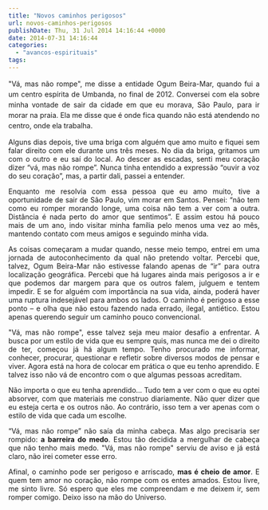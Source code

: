 ```yaml
---
title: "Novos caminhos perigosos"
url: novos-caminhos-perigosos
publishDate: Thu, 31 Jul 2014 14:16:44 +0000
date: 2014-07-31 14:16:44
categories: 
  - "avancos-espirituais"
tags: 
---
```

<p style="text-align: justify;"><span style="line-height: 1.5em;">"Vá, mas não rompe", me disse a entidade Ogum Beira-Mar, quando fui a um centro espírita de Umbanda, no final de 2012. Conversei com ela sobre minha vontade de sair da cidade em que eu morava, São Paulo, para ir morar na praia. Ela me disse que é onde fica quando não está atendendo no centro, onde ela trabalha.</span></p>
<p style="text-align: justify;">Alguns dias depois, tive uma briga com alguém que amo muito e fiquei sem falar direito com ele durante uns três meses. No dia da briga, gritamos um com o outro e eu saí do local. Ao descer as escadas, senti meu coração dizer “vá, mas não rompe”. Nunca tinha entendido a expressão “ouvir a voz do seu coração”, mas, a partir dali, passei a entender.</p>
<p style="text-align: justify;">Enquanto me resolvia com essa pessoa que eu amo muito, tive a oportunidade de sair de São Paulo, vim morar em Santos. Pensei: “não tem como eu romper morando longe, uma coisa não tem a ver com a outra. Distância é nada perto do amor que sentimos”. E assim estou há pouco mais de um ano, indo visitar minha família pelo menos uma vez ao mês, mantendo contato com meus amigos e seguindo minha vida.</p>
<p style="text-align: justify;">As coisas começaram a mudar quando, nesse meio tempo, entrei em uma jornada de autoconhecimento da qual não pretendo voltar. Percebi que, talvez, Ogum Beira-Mar não estivesse falando apenas de “ir” para outra localização geográfica. Percebi que há lugares ainda mais perigosos a ir e que podemos dar margem para que os outros falem, julguem e tentem impedir. E se for alguém com importância na sua vida, ainda, poderá haver uma ruptura indesejável para ambos os lados. O caminho é perigoso a esse ponto – e olha que não estou fazendo nada errado, ilegal, antiético. Estou apenas querendo seguir um caminho pouco convencional.</p>
<p style="text-align: justify;">"Vá, mas não rompe", esse talvez seja meu maior desafio a enfrentar. A busca por um estilo de vida que eu sempre quis, mas nunca me dei o direito de ter, começou já há algum tempo. Tenho procurado me informar, conhecer, procurar, questionar e refletir sobre diversos modos de pensar e viver. Agora está na hora de colocar em prática o que eu tenho aprendido. E talvez isso não vá de encontro com o que algumas pessoas acreditam.</p>
<p style="text-align: justify;">Não importa o que eu tenha aprendido... Tudo tem a ver com o que eu optei absorver, com que materiais me construo diariamente. Não quer dizer que eu esteja certa e os outros não. Ao contrário, isso tem a ver apenas com o estilo de vida que cada um escolhe.</p>
<p style="text-align: justify;">“Vá, mas não rompe” não saía da minha cabeça. Mas algo precisaria ser rompido: <strong>a barreira do medo</strong>. Estou tão decidida a mergulhar de cabeça que não tenho mais medo. "Vá, mas não rompe" serviu de aviso e já está claro, não irei cometer esse erro.</p>
<p style="text-align: justify;">Afinal, o caminho pode ser perigoso e arriscado, <strong>mas é cheio de amor</strong>. E quem tem amor no coração, não rompe com os entes amados. Estou livre, me sinto livre. Só espero que eles me compreendam e me deixem ir, sem romper comigo. Deixo isso na mão do Universo.</p>
